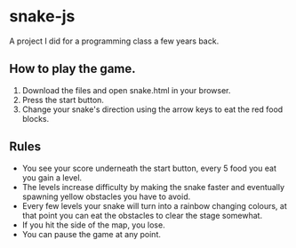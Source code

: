# snake-js
A project I did for a programming class a few years back.

## How to play the game.
1. Download the files and open snake.html in your browser.
2. Press the start button.
3. Change your snake's direction using the arrow keys to eat the red food blocks.

## Rules
- You see your score underneath the start button, every 5 food you eat you gain a level.
- The levels increase difficulty by making the snake faster and eventually spawning yellow obstacles you have to avoid.
- Every few levels your snake will turn into a rainbow changing colours, at that point you can eat the obstacles to clear the stage somewhat.
- If you hit the side of the map, you lose.
- You can pause the game at any point.
